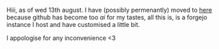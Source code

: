 Hiii, as of wed 13th august. I have (possibly permenantly) moved to [here](https://git.roxcelic.love/roxcelic) because github has become too *ai* for my tastes, all this is, is a forgejo instance I host and have customised a little bit.

I appologise for any inconvenience <3
